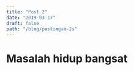 ```yaml
---
title: "Post 2"
date: "2019-03-17"
draft: false
path: "/blog/postingan-2s"
---
```


# Masalah hidup bangsat